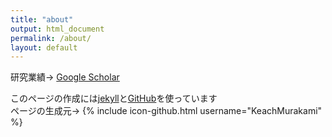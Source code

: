 ```yaml
---
title: "about"
output: html_document
permalink: /about/
layout: default
---
```



研究業績→ [Google Scholar](https://scholar.google.co.jp/citations?user=IgtMr-oAAAAJ&hl=en)  

このページの作成には[jekyll](https://jekyllrb.com)と[GitHub](https://github.com/)を使っています  
ページの生成元→ {% include icon-github.html username="KeachMurakami" %}
